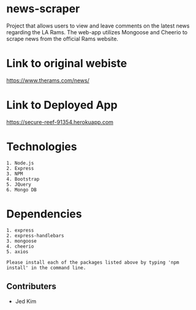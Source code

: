 # news-scraper
Project that allows users to view and leave comments on the latest news regarding the LA Rams. The web-app utilizes Mongoose and Cheerio to scrape news from the official Rams website.  

# Link to original webiste
https://www.therams.com/news/

# Link to Deployed App
https://secure-reef-91354.herokuapp.com

# Technologies
```
1. Node.js
2. Express
3. NPM
4. Bootstrap
5. JQuery
6. Mongo DB
```

# Dependencies
```
1. express
2. express-handlebars
3. mongoose
4. cheerio
5. axios

Please install each of the packages listed above by typing 'npm install' in the command line.
```

## Contributers
* Jed Kim
